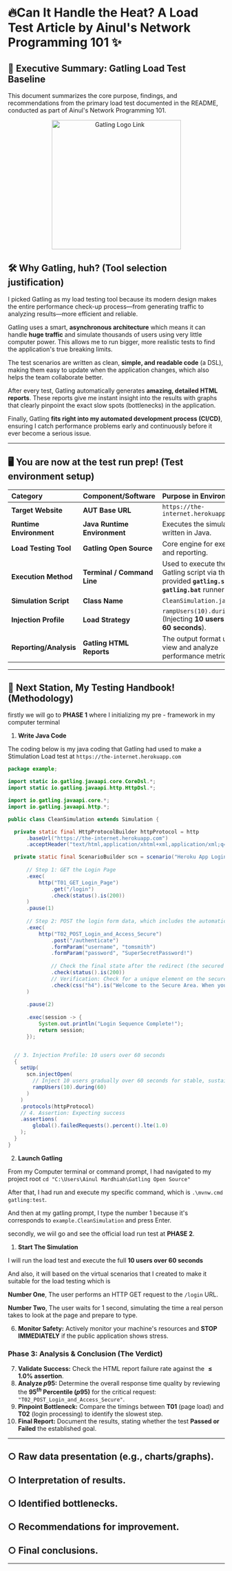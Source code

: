 # 🔥Can It Handle the Heat? A Load Test Article by Ainul's Network Programming 101 ✨

## 🎯 Executive Summary: Gatling Load Test Baseline

This document summarizes the core purpose, findings, and recommendations from the primary load test documented in the README, conducted as part of Ainul's Network Programming 101.

<p align="center">
  <a href="https://gatling.io/" target="_blank">
    <img src="https://cdn.prod.website-files.com/685a8fe4ddca049f26333871/68b5961b1a99f68c22d5cf56_Open%20graph%20Gatling%20image.svg" alt="Gatling Logo Link" width="300">
  </a>
</p>

## 🛠️ Why Gatling, huh? (Tool selection justification)

I picked Gatling as my load testing tool because its modern design makes the entire performance check-up process—from generating traffic to analyzing results—more efficient and reliable.

Gatling uses a smart, **asynchronous architecture** which means it can handle **huge traffic** and simulate thousands of users using very little computer power. This allows me to run bigger, more realistic tests to find the application's true breaking limits.

The test scenarios are written as clean, **simple, and readable code** (a DSL), making them easy to update when the application changes, which also helps the team collaborate better. 

After every test, Gatling automatically generates **amazing, detailed HTML reports**. These reports give me instant insight into the results with graphs that clearly pinpoint the exact slow spots (bottlenecks) in the application. 

Finally, Gatling **fits right into my automated development process (CI/CD)**, ensuring I catch performance problems early and continuously before it ever become a serious issue.
  
---
## 🖥️ You are now at the test run prep! (Test environment setup)
| Category | Component/Software | Purpose in Environment |
| :--- | :--- | :--- |
| **Target Website** | **AUT Base URL** | `https://the-internet.herokuapp.com` |
| **Runtime Environment** | **Java Runtime Environment** | Executes the simulation written in Java. |
| **Load Testing Tool** | **Gatling Open Source** | Core engine for execution and reporting. |
| **Execution Method** | **Terminal / Command Line** | Used to execute the Gatling script via the provided **`gatling.sh`** or **`gatling.bat`** runner files. |
| **Simulation Script** | **Class Name** | `CleanSimulation.java` |
| **Injection Profile** | **Load Strategy** | `rampUsers(10).during(60)` (Injecting **10 users** over **60 seconds**). |
| **Reporting/Analysis** | **Gatling HTML Reports** | The output format used to view and analyze performance metrics. |

---
## 📜 Next Station, My Testing Handbook! (Methodology)

firstly we will go to **PHASE 1** where I initializing my pre - framework in my computer terminal

1.  **Write Java Code**

The coding below is my java coding that Gatling had used to make a Stimulation Load test at `https://the-internet.herokuapp.com`
```java
package example;

import static io.gatling.javaapi.core.CoreDsl.*;
import static io.gatling.javaapi.http.HttpDsl.*;

import io.gatling.javaapi.core.*;
import io.gatling.javaapi.http.*;

public class CleanSimulation extends Simulation {

  private static final HttpProtocolBuilder httpProtocol = http
      .baseUrl("https://the-internet.herokuapp.com")
      .acceptHeader("text/html,application/xhtml+xml,application/xml;q=0.9,*/*;q=0.8");

  private static final ScenarioBuilder scn = scenario("Heroku App Login Workflow FINAL FIX")
      
      // Step 1: GET the Login Page
      .exec(
          http("T01_GET_Login_Page")
              .get("/login")
              .check(status().is(200))
      )
      .pause(1) 
      
      // Step 2: POST the login form data, which includes the automatic redirect to /secure
      .exec(
          http("T02_POST_Login_and_Access_Secure")
              .post("/authenticate")
              .formParam("username", "tomsmith") 
              .formParam("password", "SuperSecretPassword!")
              
              // Check the final state after the redirect (the secured page)
              .check(status().is(200)) 
              // Verification: Check for a unique element on the secured page
              .check(css("h4").is("Welcome to the Secure Area. When you are done click logout below."))
      )
      
      .pause(2) 
      
      .exec(session -> {
          System.out.println("Login Sequence Complete!");
          return session;
      });


  // 3. Injection Profile: 10 users over 60 seconds
  {
    setUp(
      scn.injectOpen(
        // Inject 10 users gradually over 60 seconds for stable, sustained metrics
        rampUsers(10).during(60) 
      )
    )
    .protocols(httpProtocol)
    // 4. Assertion: Expecting success
    .assertions(
        global().failedRequests().percent().lte(1.0)
    );
  }
}
```
2.  **Launch Gatling**

From my Computer terminal or command prompt, I had navigated to my project root
`cd "C:\Users\Ainul Mardhiah\Gatling Open Source"` 

After that, I had run and execute my specific command, which is `.\mvnw.cmd gatling:test`.

And then at my gatling prompt, I type the number 1 because it's corresponds to `example.CleanSimulation` and press Enter.

secondly, we wiil go and see the official load run test at **PHASE 2**.

1.  **Start The Simulation**

I will run the load test and execute the full **10 users over 60 seconds**

And also, it will based on the virtual scenarios that I created to make it suitable for the load testing which is

**Number One**, The user performs an HTTP GET request to the `/login` URL.

**Number Two**, The user waits for 1 second, simulating the time a real person takes to look at the page and prepare to type.






6.  **Monitor Safety:** Actively monitor your machine's resources and **STOP IMMEDIATELY** if the public application shows stress.

### Phase 3: Analysis & Conclusion (The Verdict)

7.  **Validate Success:** Check the HTML report failure rate against the **$\le 1.0\%$ assertion**.
8.  **Analyze $p95$:** Determine the overall response time quality by reviewing the **$95^{th}$ Percentile ($p95$)** for the critical request: `"T02_POST_Login_and_Access_Secure"`.
9.  **Pinpoint Bottleneck:** Compare the timings between **T01** (page load) and **T02** (login processing) to identify the slowest step.
10. **Final Report:** Document the results, stating whether the test **Passed or Failed** the established goal.

---

## ○ Raw data presentation (e.g., charts/graphs).

## ○ Interpretation of results.

## ○ Identified bottlenecks.

## ○ Recommendations for improvement.

## ○ Final conclusions.


---

